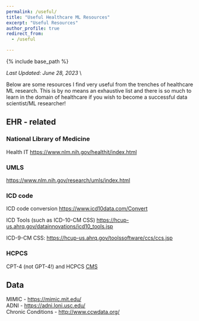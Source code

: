 ```yaml
---
permalink: /useful/
title: "Useful Healthcare ML Resources"
excerpt: "Useful Resources"
author_profile: true
redirect_from: 
  - /useful

---
```


{% include base_path %}

*Last Updated: June 28, 2023* \

Below are some resources I find very useful from the trenches of healthcare ML research. This is by no means an exhaustive list and there is so much to learn in the domain of healthcare if you wish to become a successful data scientist/ML researcher!

EHR - related 
---
### National Library of Medicine
Health IT https://www.nlm.nih.gov/healthit/index.html

### UMLS
https://www.nlm.nih.gov/research/umls/index.html

### ICD code 

ICD code conversion
https://www.icd10data.com/Convert


ICD Tools (such as ICD-10-CM CSS)
https://hcup-us.ahrq.gov/datainnovations/icd10_tools.jsp

ICD-9-CM CSS:
https://hcup-us.ahrq.gov/toolssoftware/ccs/ccs.jsp

### HCPCS

CPT-4 (not GPT-4!) and HCPCS
[CMS](https://www.cms.gov/medicare/coding/medhcpcsgeninfo/hcpcs_coding_questions#:~:text=The%20CPT%2D4%20is%20a,and%20other%20health%20care%20professionals.)

Data
---
MIMIC - https://mimic.mit.edu/ <br />
ADNI - https://adni.loni.usc.edu/ <br />
Chronic Conditions - http://www.ccwdata.org/

